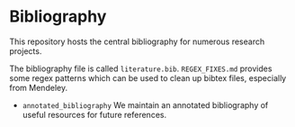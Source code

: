 # Bibliography

This repository hosts the central bibliography for numerous research projects.

The bibliography file is called ``literature.bib``. ``REGEX_FIXES.md`` provides
some regex patterns which can be used to clean up bibtex files, especially from
Mendeley.

- ``annotated_bibliography`` We maintain an annotated bibliography of useful resources for future references.
